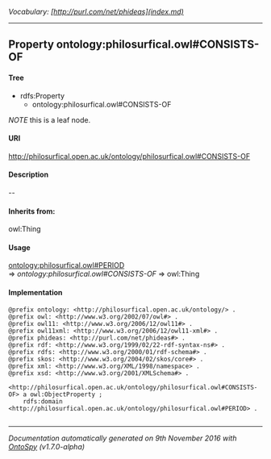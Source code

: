 _Vocabulary: [http://purl.com/net/phideas](index.md)_ 

---	
	




    


## Property ontology:philosurfical.owl#CONSISTS-OF


#### Tree

* rdfs:Property
    * ontology:philosurfical.owl#CONSISTS-OF





*NOTE* this is a leaf node.


#### URI
http://philosurfical.open.ac.uk/ontology/philosurfical.owl#CONSISTS-OF

#### Description
--


#### Inherits from:
owl:Thing



#### Usage


[ontology:philosurfical.owl#PERIOD](class-ontologyphilosurficalowlperiod.md) 
=&gt;&nbsp;_ontology:philosurfical.owl#CONSISTS-OF_&nbsp;=&gt;&nbsp;owl:Thing

#### Implementation
```
@prefix ontology: <http://philosurfical.open.ac.uk/ontology/> .
@prefix owl: <http://www.w3.org/2002/07/owl#> .
@prefix owl11: <http://www.w3.org/2006/12/owl11#> .
@prefix owl11xml: <http://www.w3.org/2006/12/owl11-xml#> .
@prefix phideas: <http://purl.com/net/phideas#> .
@prefix rdf: <http://www.w3.org/1999/02/22-rdf-syntax-ns#> .
@prefix rdfs: <http://www.w3.org/2000/01/rdf-schema#> .
@prefix skos: <http://www.w3.org/2004/02/skos/core#> .
@prefix xml: <http://www.w3.org/XML/1998/namespace> .
@prefix xsd: <http://www.w3.org/2001/XMLSchema#> .

<http://philosurfical.open.ac.uk/ontology/philosurfical.owl#CONSISTS-OF> a owl:ObjectProperty ;
    rdfs:domain <http://philosurfical.open.ac.uk/ontology/philosurfical.owl#PERIOD> .


```










---

_Documentation automatically generated on 9th November 2016 with [OntoSpy](http://ontospy.readthedocs.org/ "Open") (v1.7.0-alpha)_